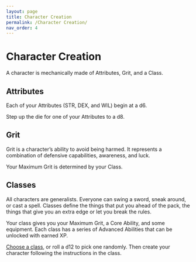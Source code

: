 ```yaml
---
layout: page
title: Character Creation
permalink: /Character Creation/
nav_order: 4
---
```

# Character Creation

A character is mechanically made of Attributes, Grit, and a Class.


## Attributes

Each of your Attributes (STR, DEX, and WIL) begin at a d6.

Step up the die for one of your Attributes to a d8.


## Grit

Grit is a character’s ability to avoid being harmed. It represents a combination of defensive capabilities, awareness, and luck.

Your Maximum Grit is determined by your Class.


## Classes

All characters are generalists. Everyone can swing a sword, sneak around, or cast a spell. Classes define the things that put you ahead of the pack, the things that give you an extra edge or let you break the rules.

Your class gives you your Maximum Grit, a Core Ability, and some equipment. Each class has a series of Advanced Abilities that can be unlocked with earned XP.

[Choose a class](/Classes/), or roll a d12 to pick one randomly. Then create your character following the instructions in the class.